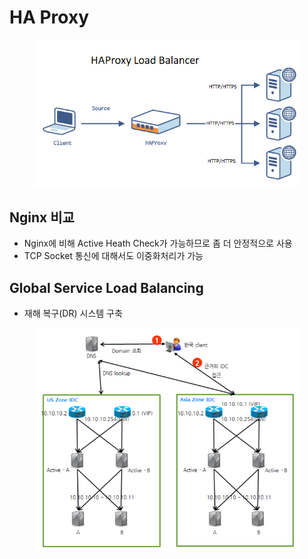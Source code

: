 # HA Proxy

<figure><img src="../../../.gitbook/assets/image (2) (1) (1) (1).png" alt=""><figcaption></figcaption></figure>

## Nginx 비교

* Nginx에 비해 Active Heath Check가 가능하므로 좀 더 안정적으로 사용
* TCP Socket 통신에 대해서도 이중화처리가 가능

## Global Service Load Balancing

* 재해 복구(DR) 시스템 구축

<figure><img src="../../../.gitbook/assets/image (3) (1) (1).png" alt=""><figcaption></figcaption></figure>
